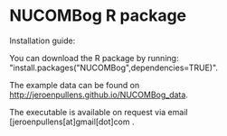 # NUCOMBog R package
Installation guide:

You can download the R package by running: "install.packages("NUCOMBog",dependencies=TRUE)".

The example data can be found on http://jeroenpullens.github.io/NUCOMBog_data.

The executable is available on request via email [jeroenpullens[at]gmail[dot]com . 

